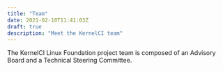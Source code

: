 ```yaml
---
title: "Team"
date: 2021-02-10T11:41:03Z
draft: true
description: "Meet the KernelCI team"
---
```


The KernelCI Linux Foundation project team is composed of an Advisory Board and
a Technical Steering Committee.
